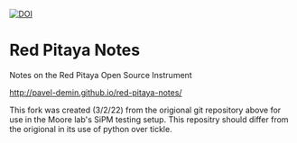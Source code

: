 [![DOI](https://zenodo.org/badge/28404370.svg)](https://zenodo.org/badge/latestdoi/28404370)

# Red Pitaya Notes

Notes on the Red Pitaya Open Source Instrument

http://pavel-demin.github.io/red-pitaya-notes/

This fork was created (3/2/22) from the origional git repository above for use in the Moore lab's SiPM testing setup. This repositry should differ from the origional in its use of python over tickle. 
